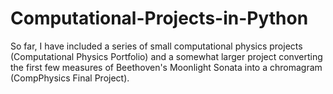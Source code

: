 # Computational-Projects-in-Python

So far, I have included a series of small computational physics projects (Computational Physics Portfolio) and a somewhat larger project converting the first few measures of Beethoven's Moonlight Sonata into a chromagram (CompPhysics Final Project).
